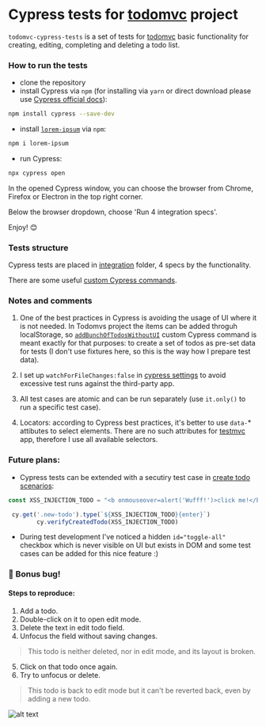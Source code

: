 # Cypress tests for [todomvc](https://todomvc.com/examples/angular2/) project

`todomvc-cypress-tests` is a set of tests for [todomvc](https://todomvc.com/examples/angular2/) basic functionality for creating, editing, completing and deleting a todo list.

### How to run the tests
* clone the repository
* install Cypress via `npm` (for installing via `yarn` or direct download please use [Cypress official docs](https://docs.cypress.io/guides/getting-started/installing-cypress.html#Installing)): 
````sh
npm install cypress --save-dev
````

* install [`lorem-ipsum`](https://www.npmjs.com/package/lorem-ipsum) via `npm`:
```sh
npm i lorem-ipsum
```
* run Cypress:
```sh
npx cypress open
````

In the opened Cypress window, you can choose the browser from Chrome, Firefox or Electron in the top right corner.

Below the browser dropdown, choose 'Run 4 integration specs'.

Enjoy! 😊

### Tests structure
Cypress tests are placed in [integration](./cypress/integration) folder, 4 specs by the functionality.

There are some useful [custom Cypress commands](./cypress/support/commands.js).

### Notes and comments
1. One of the best practices in Cypress is avoiding the usage of UI where it is not needed.
In Todomvs project the items can be added throguh localStorage, so [`addBunchOfTodosWithoutUI`](cypress/support/commands.js#L29) custom Cypress command is meant exactly for that purposes: to create a set of todos as pre-set data for tests (I don't use fixtures here, so this is the way how I prepare test data).

2. I set up `watchForFileChanges:false` in [cypress settings](./cypress.json#L3) to avoid excessive test runs against the third-party app.

3. All test cases are atomic and can be run separately (use `it.only()` to run a specific test case).

4. Locators: according to Cypress best practices, it's better to use `data-`* attibutes to select elements. There are no such attributes for [testmvc](https://todomvc.com/examples/angular2/) app, therefore I use all available selectors.

### Future plans:
* Cypress tests can be extended with a secutiry test case in [create todo scenarios](./cypress/integration/create_todo.spec.js):
```javascript
const XSS_INJECTION_TODO = "<b onmouseover=alert('Wufff!')>click me!</b>"

 cy.get('.new-todo').type(`${XSS_INJECTION_TODO}{enter}`)
        cy.verifyCreatedTodo(XSS_INJECTION_TODO)
```
* During test development I've noticed a hidden `id="toggle-all"` checkbox which is never visible on UI but exists in DOM and some test cases can be added for this nice feature :)

### 🐛 Bonus bug!
#### Steps to reproduce: 
1. Add a todo.
2. Double-click on it to open edit mode.
3. Delete the text in edit todo field.
4. Unfocus the field without saving changes.
> This todo is neither deleted, nor in edit mode, and its layout is broken.
5. Click on that todo once again.
6. Try to unfocus or delete.
> This todo is back to edit mode but it can't be reverted back, even by adding a new todo.

![alt text](https://media.giphy.com/media/t8sCmiDgr6DUYS56sZ/giphy.gif)

